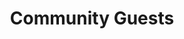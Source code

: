 ---
layout: page
title: Community Guests
permalink: /community-guests/
cover:
  name: Guests
  extension: png
  artist: imdrunkontea
background: "#27506e"
thumb: "/images/covers/guests-md.png"
preview: "Everfree Northwest is proud to present our community guests!"
preview-tweet: "Everfree Northwest is proud to present our community guests!"
cards-data: cg
---